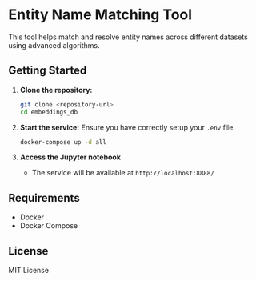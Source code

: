 # Entity Name Matching Tool

This tool helps match and resolve entity names across different datasets using advanced algorithms.

## Getting Started

1. **Clone the repository:**
    ```sh
    git clone <repository-url>
    cd embeddings_db
    ```

2. **Start the service:**
    Ensure you have correctly setup your `.env` file
    ```sh
    docker-compose up -d all
    ```

3. **Access the Jupyter notebook**
    - The service will be available at `http://localhost:8888/`

## Requirements

- Docker
- Docker Compose

## License

MIT License
